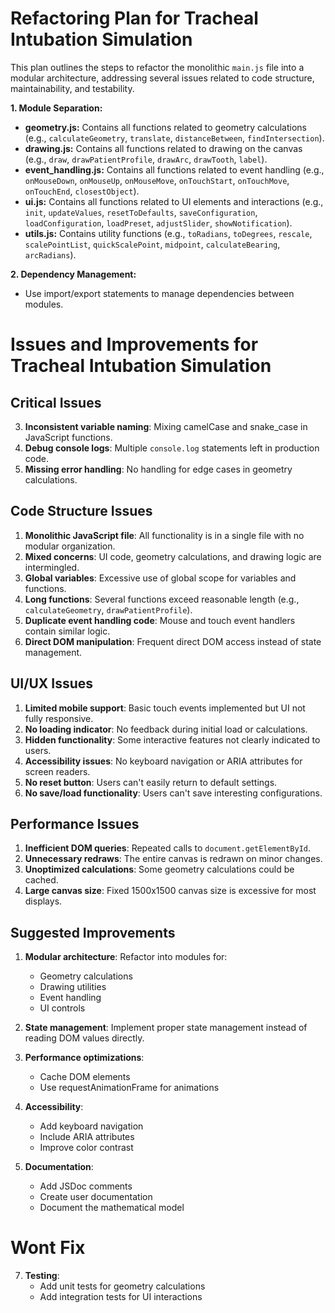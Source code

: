 # Refactoring Plan for Tracheal Intubation Simulation

This plan outlines the steps to refactor the monolithic `main.js` file into a modular architecture, addressing several issues related to code structure, maintainability, and testability.

**1. Module Separation:**
   - **geometry.js:** Contains all functions related to geometry calculations (e.g., `calculateGeometry`, `translate`, `distanceBetween`, `findIntersection`).
   - **drawing.js:** Contains all functions related to drawing on the canvas (e.g., `draw`, `drawPatientProfile`, `drawArc`, `drawTooth`, `label`).
   - **event_handling.js:** Contains all functions related to event handling (e.g., `onMouseDown`, `onMouseUp`, `onMouseMove`, `onTouchStart`, `onTouchMove`, `onTouchEnd`, `closestObject`).
   - **ui.js:** Contains all functions related to UI elements and interactions (e.g., `init`, `updateValues`, `resetToDefaults`, `saveConfiguration`, `loadConfiguration`, `loadPreset`, `adjustSlider`, `showNotification`).
   - **utils.js:** Contains utility functions (e.g., `toRadians`, `toDegrees`, `rescale`, `scalePointList`, `quickScalePoint`, `midpoint`, `calculateBearing`, `arcRadians`).

**2. Dependency Management:**
   - Use import/export statements to manage dependencies between modules.

# Issues and Improvements for Tracheal Intubation Simulation

## Critical Issues

3. **Inconsistent variable naming**: Mixing camelCase and snake_case in JavaScript functions.
4. **Debug console logs**: Multiple `console.log` statements left in production code.
5. **Missing error handling**: No handling for edge cases in geometry calculations.

## Code Structure Issues

1. **Monolithic JavaScript file**: All functionality is in a single file with no modular organization.
2. **Mixed concerns**: UI code, geometry calculations, and drawing logic are intermingled.
3. **Global variables**: Excessive use of global scope for variables and functions.
4. **Long functions**: Several functions exceed reasonable length (e.g., `calculateGeometry`, `drawPatientProfile`).
5. **Duplicate event handling code**: Mouse and touch event handlers contain similar logic.
6. **Direct DOM manipulation**: Frequent direct DOM access instead of state management.

## UI/UX Issues

1. **Limited mobile support**: Basic touch events implemented but UI not fully responsive.
2. **No loading indicator**: No feedback during initial load or calculations.
3. **Hidden functionality**: Some interactive features not clearly indicated to users.
4. **Accessibility issues**: No keyboard navigation or ARIA attributes for screen readers.
5. **No reset button**: Users can't easily return to default settings.
6. **No save/load functionality**: Users can't save interesting configurations.

## Performance Issues

1. **Inefficient DOM queries**: Repeated calls to `document.getElementById`.
2. **Unnecessary redraws**: The entire canvas is redrawn on minor changes.
3. **Unoptimized calculations**: Some geometry calculations could be cached.
4. **Large canvas size**: Fixed 1500x1500 canvas size is excessive for most displays.

## Suggested Improvements

1. **Modular architecture**: Refactor into modules for:
   - Geometry calculations
   - Drawing utilities
   - Event handling
   - UI controls

2. **State management**: Implement proper state management instead of reading DOM values directly.

3. **Performance optimizations**:
   - Cache DOM elements
   - Use requestAnimationFrame for animations

5. **Accessibility**:
   - Add keyboard navigation
   - Include ARIA attributes
   - Improve color contrast

6. **Documentation**:
   - Add JSDoc comments
   - Create user documentation
   - Document the mathematical model

# Wont Fix

7. **Testing**:
   - Add unit tests for geometry calculations
   - Add integration tests for UI interactions
